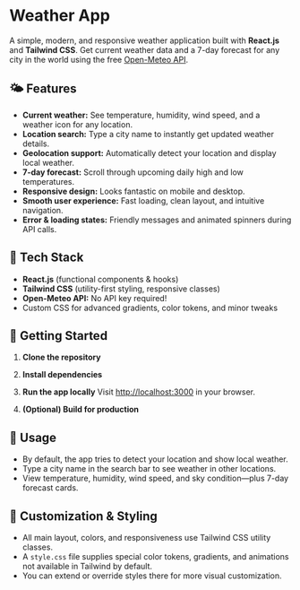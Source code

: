 # Weather App

A simple, modern, and responsive weather application built with **React.js** and **Tailwind CSS**. Get current weather data and a 7-day forecast for any city in the world using the free [Open-Meteo API](https://open-meteo.com/).

## 🌤️ Features

- **Current weather:** See temperature, humidity, wind speed, and a weather icon for any location.
- **Location search:** Type a city name to instantly get updated weather details.
- **Geolocation support:** Automatically detect your location and display local weather.
- **7-day forecast:** Scroll through upcoming daily high and low temperatures.
- **Responsive design:** Looks fantastic on mobile and desktop.
- **Smooth user experience:** Fast loading, clean layout, and intuitive navigation.
- **Error & loading states:** Friendly messages and animated spinners during API calls.

## 🚀 Tech Stack

- **React.js** (functional components & hooks)
- **Tailwind CSS** (utility-first styling, responsive classes)
- **Open-Meteo API:** No API key required!
- Custom CSS for advanced gradients, color tokens, and minor tweaks

## 🔧 Getting Started

1. **Clone the repository**

2. **Install dependencies**

3. **Run the app locally**
Visit [http://localhost:3000](http://localhost:3000) in your browser.

4. **(Optional) Build for production**

## 📱 Usage

- By default, the app tries to detect your location and show local weather.
- Type a city name in the search bar to see weather in other locations.
- View temperature, humidity, wind speed, and sky condition—plus 7-day forecast cards.

## 📝 Customization & Styling

- All main layout, colors, and responsiveness use Tailwind CSS utility classes.
- A `style.css` file supplies special color tokens, gradients, and animations not available in Tailwind by default.
- You can extend or override styles there for more visual customization.



